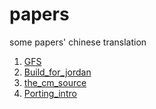 papers
======

some papers' chinese translation

1. [GFS](/gfs.md)
2. [Build_for_jordan](/Build_for_jordan.md)
3. [the_cm_source](/the_cm_source.md)
4. [Porting_intro](/Porting_intro.md)
